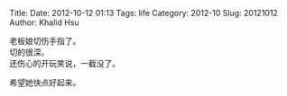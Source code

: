 Title: 
Date: 2012-10-12 01:13
Tags: life
Category: 2012-10
Slug:  20121012 
Author: Khalid Hsu

老板娘切伤手指了。  
切的很深。  
还伤心的开玩笑说，一截没了。  
  
  
希望她快点好起来。  


